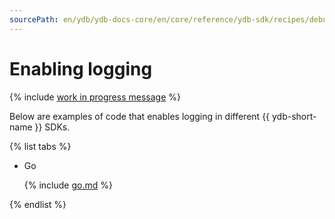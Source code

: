```yaml
---
sourcePath: en/ydb/ydb-docs-core/en/core/reference/ydb-sdk/recipes/debug/_includes/logs.md
---
```

# Enabling logging

{% include [work in progress message](../../_includes/addition.md) %}

Below are examples of code that enables logging in different {{ ydb-short-name }} SDKs.

{% list tabs %}

- Go

  {% include [go.md](logs/go.md) %}

{% endlist %}

